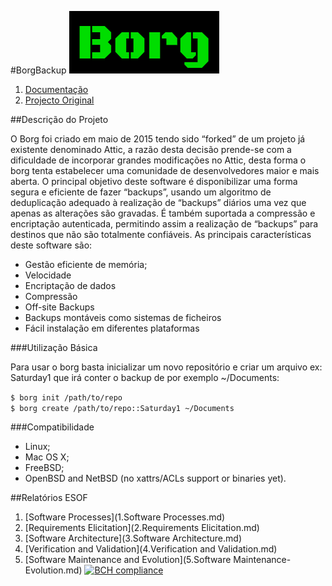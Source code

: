 #BorgBackup
![alt text](resources/borgLogo.png)

1. [Documentação](https://borgbackup.readthedocs.io/en/stable/index.html)
2. [Projecto Original](https://github.com/borgbackup/borg)

##Descrição do Projeto

O Borg foi criado em maio de 2015 tendo sido “forked” de um projeto já existente denominado Attic, a razão desta decisão prende-se com a dificuldade de incorporar grandes modificações no Attic, desta forma o borg tenta estabelecer uma comunidade de desenvolvedores maior e mais aberta.
O principal objetivo deste software é disponibilizar uma forma segura e eficiente de fazer “backups”, usando um algoritmo de deduplicação adequado à realização de “backups” diários uma vez que apenas as alterações são gravadas.
É também suportada a compressão e encriptação autenticada, permitindo assim a realização de “backups” para destinos que não são totalmente confiáveis.
As principais características deste software são:

* Gestão eficiente de memória;
* Velocidade
* Encriptação de dados
* Compressão
* Off-site Backups
* Backups montáveis como sistemas de ficheiros
* Fácil instalação em diferentes plataformas

###Utilização Básica

Para usar o borg basta inicializar um novo repositório e criar um arquivo ex: Saturday1 que irá conter o backup de por  exemplo ~/Documents:

`$ borg init /path/to/repo` <br>
`$ borg create /path/to/repo::Saturday1 ~/Documents`

###Compatibilidade
* Linux;
* Mac OS X;
* FreeBSD;
* OpenBSD and NetBSD (no xattrs/ACLs support or binaries yet).

##Relatórios ESOF

1. [Software Processes](1.Software Processes.md) 
2. [Requirements Elicitation](2.Requirements Elicitation.md)
3. [Software Architecture](3.Software Architecture.md)
4. [Verification and Validation](4.Verification and Validation.md)
5. [Software Maintenance and Evolution](5.Software Maintenance-Evolution.md)
[![BCH compliance](https://bettercodehub.com/edge/badge/JoseLuisMartins/borg)](https://bettercodehub.com)
